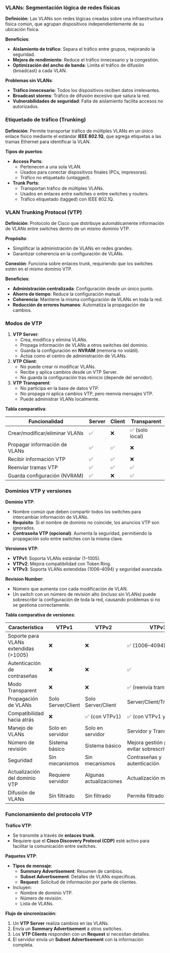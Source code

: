### VLANs: Segmentación lógica de redes físicas

**Definición**: Las VLANs son redes lógicas creadas sobre una infraestructura física común, que agrupan dispositivos independientemente de su ubicación física.

**Beneficios**:

- **Aislamiento de tráfico**: Separa el tráfico entre grupos, mejorando la seguridad.
- **Mejora de rendimiento**: Reduce el tráfico innecesario y la congestión.
- **Optimización del ancho de banda**: Limita el tráfico de difusión (broadcast) a cada VLAN.

**Problemas sin VLANs**:

- **Tráfico innecesario**: Todos los dispositivos reciben datos irrelevantes.
- **Broadcast storms**: Tráfico de difusión excesivo que satura la red.
- **Vulnerabilidades de seguridad**: Falta de aislamiento facilita accesos no autorizados.

### Etiquetado de tráfico (Trunking)

**Definición**: Permite transportar tráfico de múltiples VLANs en un único enlace físico mediante el estándar **IEEE 802.1Q**, que agrega etiquetas a las tramas Ethernet para identificar la VLAN.

**Tipos de puertos**:

- **Access Ports**:
    - Pertenecen a una sola VLAN.
    - Usados para conectar dispositivos finales (PCs, impresoras).
    - Tráfico no etiquetado (untagged).
- **Trunk Ports**:
    - Transportan tráfico de múltiples VLANs.
    - Usados en enlaces entre switches o entre switches y routers.
    - Tráfico etiquetado (tagged) con IEEE 802.1Q.

### VLAN Trunking Protocol (VTP)

**Definición**: Protocolo de Cisco que distribuye automáticamente información de VLANs entre switches dentro de un mismo dominio VTP.

**Propósito**:

- Simplificar la administración de VLANs en redes grandes.
- Garantizar coherencia en la configuración de VLANs.

**Conexión**: Funciona sobre enlaces trunk, requiriendo que los switches estén en el mismo dominio VTP.

**Beneficios**:

- **Administración centralizada**: Configuración desde un único punto.
- **Ahorro de tiempo**: Reduce la configuración manual.
- **Coherencia**: Mantiene la misma configuración de VLANs en toda la red.
- **Reducción de errores humanos**: Automatiza la propagación de cambios.

### Modos de VTP

1. **VTP Server**:
    - Crea, modifica y elimina VLANs.
    - Propaga información de VLANs a otros switches del dominio.
    - Guarda la configuración en **NVRAM** (memoria no volátil).
    - Actúa como el centro de administración de VLANs.
2. **VTP Client**:
    - No puede crear ni modificar VLANs.
    - Recibe y aplica cambios desde un VTP Server.
    - No guarda la configuración tras reinicio (depende del servidor).
3. **VTP Transparent**:
    - No participa en la base de datos VTP.
    - No propaga ni aplica cambios VTP, pero reenvía mensajes VTP.
    - Puede administrar VLANs localmente.

**Tabla comparativa**:

| **Funcionalidad**              | **Server** | **Client** | **Transparent** |
| ------------------------------ | ---------- | ---------- | --------------- |
| Crear/modificar/eliminar VLANs | ✅          | ❌          | ✅ (solo local)  |
| Propagar información de VLANs  | ✅          | ✅          | ❌               |
| Recibir información VTP        | ✅          | ✅          | ❌               |
| Reenviar tramas VTP            | ✅          | ✅          | ✅               |
| Guarda configuración (NVRAM)   | ✅          | ❌          | ✅               |

### Dominios VTP y versiones

**Dominio VTP**:

- Nombre común que deben compartir todos los switches para intercambiar información de VLANs.
- **Requisito**: Si el nombre de dominio no coincide, los anuncios VTP son ignorados.
- **Contraseña VTP (opcional)**: Aumenta la seguridad, permitiendo la propagación solo entre switches con la misma clave.

**Versiones VTP**:

- **VTPv1**: Soporta VLANs estándar (1–1005).
- **VTPv2**: Mejora compatibilidad con Token Ring.
- **VTPv3**: Soporta VLANs extendidas (1006–4094) y seguridad avanzada.

**Revision Number**:

- Número que aumenta con cada modificación de VLAN.
- Un switch con un número de revisión alto (incluso sin VLANs) puede sobrescribir la configuración de toda la red, causando problemas si no se gestiona correctamente.

**Tabla comparativa de versiones**:

|**Característica**|**VTPv1**|**VTPv2**|**VTPv3**|
|---|---|---|---|
|Soporte para VLANs extendidas (>1005)|❌|❌|✅ (1006–4094)|
|Autenticación de contraseñas|❌|❌|✅|
|Modo Transparent|❌|❌|✅ (reenvía tramas VTP)|
|Propagación de VLANs|Solo Server/Client|Solo Server/Client|Server/Client/Transparent|
|Compatibilidad hacia atrás|❌|✅ (con VTPv1)|✅ (con VTPv1 y VTPv2)|
|Manejo de VLANs|Solo en servidor|Solo en servidor|Servidor y Transparent|
|Número de revisión|Sistema básico|Sistema básico|Mejora gestión para evitar sobrescrituras|
|Seguridad|Sin mecanismos|Sin mecanismos|Contraseñas y autenticación|
|Actualización del dominio VTP|Requiere servidor|Algunas actualizaciones|Actualización más segura|
|Difusión de VLANs|Sin filtrado|Sin filtrado|Permite filtrado de VLANs|

### Funcionamiento del protocolo VTP

**Tráfico VTP**:

- Se transmite a través de **enlaces trunk**.
- Requiere que el **Cisco Discovery Protocol (CDP)** esté activo para facilitar la comunicación entre switches.

**Paquetes VTP**:

- **Tipos de mensaje**:
    - **Summary Advertisement**: Resumen de cambios.
    - **Subset Advertisement**: Detalles de VLANs específicas.
    - **Request**: Solicitud de información por parte de clientes.
- Incluyen:
    - Nombre de dominio VTP.
    - Número de revisión.
    - Lista de VLANs.

**Flujo de sincronización**:

1. Un **VTP Server** realiza cambios en las VLANs.
2. Envía un **Summary Advertisement** a otros switches.
3. Los **VTP Clients** responden con un **Request** si necesitan detalles.
4. El servidor envía un **Subset Advertisement** con la información completa.